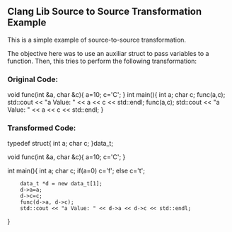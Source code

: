 ## Clang Lib Source to Source Transformation Example

This is a simple example of source-to-source transformation.

The objective here was to use an auxiliar struct to pass variables to a function. Then, this tries to perform the following transformation:

### Original Code:
void func(int &a, char &c){
        a=10;
        c='C';
}
int main(){
        int a;
        char c;
        func(a,c);
        std::cout << "a Value: " << a << c << std::endl;
        func(a,c);
        std::cout << "a Value: " << a << c << std::endl;
}
 
### Transformed Code:

typedef struct{
        int a;
        char c;
}data_t;

void func(int &a, char &c){
        a=10;
        c='C';
}

int main(){
        int a;
        char c;
        if(a=0)
                c='f';
        else
                c='t';
        
        data_t *d = new data_t[1];
        d->a=a;
        d->c=c;
        func(d->a, d->c);
        std::cout << "a Value: " << d->a << d->c << std::endl;
}
